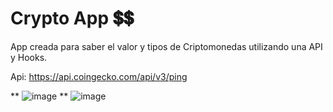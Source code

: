 # Crypto App :heavy_dollar_sign::heavy_dollar_sign:

App creada para saber el valor y tipos de Criptomonedas utilizando una API y Hooks.

Api: https://api.coingecko.com/api/v3/ping

**
![image](https://user-images.githubusercontent.com/70714424/120399999-733b6780-c313-11eb-8354-167923dcd54e.png)
**
![image](https://user-images.githubusercontent.com/70714424/120400023-7df5fc80-c313-11eb-854d-c341cd48e1df.png)


